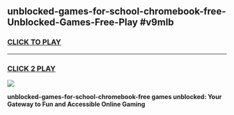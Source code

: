 
## unblocked-games-for-school-chromebook-free-Unblocked-Games-Free-Play #v9mlb
<h3>
<a href="https://us.freeplayer.one?title=unblocked-games-for-school-chromebook-free&ref=9M">CLICK TO PLAY</a></h3>
<hr>

<h3>
<a href="https://us.freeplayer.one?title=unblocked-games-for-school-chromebook-free&ref=9M">CLICK 2 PLAY</a>
  
</h3>

<a href="https://us.freeplayer.one?title=unblocked-games-for-school-chromebook-free&ref=9M"><img src="https://clearcache.store/games.png"></a>


**unblocked-games-for-school-chromebook-free games unblocked: Your Gateway to Fun and Accessible Online Gaming**
